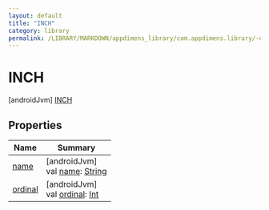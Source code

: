 ```yaml
---
layout: default
title: "INCH"
category: library
permalink: /LIBRARY/MARKDOWN/appdimens_library/com.appdimens.library/-unit-type/-i-n-c-h/index.html
---
```


# INCH

[androidJvm]
[INCH](README.md)

## Properties

| Name | Summary |
|---|---|
| [name](../-p-x/README.md#-372974862%2FProperties%2F373173406) | [androidJvm]<br>val [name](../-p-x/README.md#-372974862%2FProperties%2F373173406): [String](https://kotlinlang.org/api/core/kotlin-stdlib/kotlin/-string/index.html) |
| [ordinal](../-p-x/README.md#-739389684%2FProperties%2F373173406) | [androidJvm]<br>val [ordinal](../-p-x/README.md#-739389684%2FProperties%2F373173406): [Int](https://kotlinlang.org/api/core/kotlin-stdlib/kotlin/-int/index.html) |